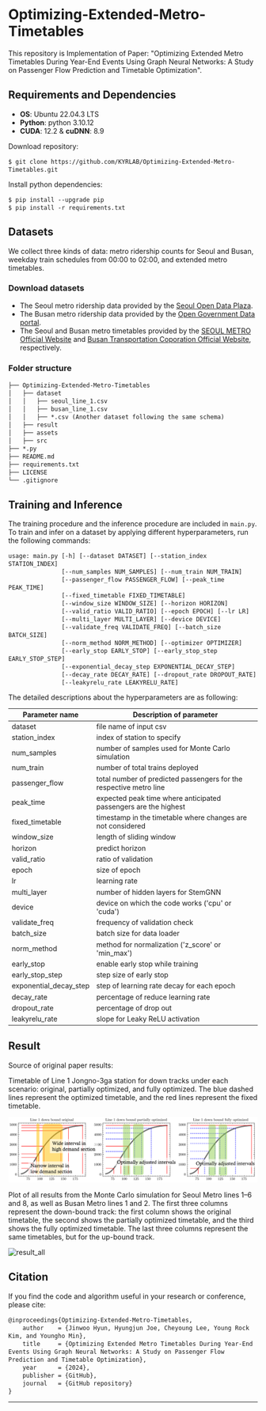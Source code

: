 # Optimizing-Extended-Metro-Timetables

This repository is Implementation of Paper: "Optimizing Extended Metro Timetables During Year-End Events Using Graph Neural Networks: A Study on Passenger Flow Prediction and Timetable Optimization".

## Requirements and Dependencies

* **OS**: Ubuntu 22.04.3 LTS
* **Python**: python 3.10.12
* **CUDA**: 12.2 & **cuDNN**: 8.9

Download repository:

```
$ git clone https://github.com/KYRLAB/Optimizing-Extended-Metro-Timetables.git
```

Install python dependencies:

```
$ pip install --upgrade pip
$ pip install -r requirements.txt
```

## Datasets

We collect three kinds of data: metro ridership counts for Seoul and Busan, weekday train schedules from 00:00 to 02:00, and extended metro timetables.

### Download datasets

- The Seoul metro ridership data provided by the [Seoul Open Data Plaza](https://data.seoul.go.kr/dataList/OA-12921/F/1/datasetView.do). 
- The Busan metro ridership data provided by the [Open Government Data portal](https://www.data.go.kr/data/3057229/fileData.do). 
- The Seoul and Busan metro timetables provided by the [SEOUL METRO Official Website](http://www.seoulmetro.co.kr/en) and [Busan Transportation Coporation Official Website](https://www.humetro.busan.kr), respectively.

### Folder structure

```
├── Optimizing-Extended-Metro-Timetables
│   ├── dataset
│   │   ├── seoul_line_1.csv
│   │   ├── busan_line_1.csv
│   │   ├── *.csv (Another dataset following the same schema)
│   ├── result
│   ├── assets
│   ├── src
├── *.py
├── README.md
├── requirements.txt
├── LICENSE
└── .gitignore
```

## Training and Inference

The training procedure and the inference procedure are included in `main.py`. To train and infer on a dataset by applying different hyperparameters, run the following commands:

```
usage: main.py [-h] [--dataset DATASET] [--station_index STATION_INDEX]
               [--num_samples NUM_SAMPLES] [--num_train NUM_TRAIN]
               [--passenger_flow PASSENGER_FLOW] [--peak_time PEAK_TIME]
               [--fixed_timetable FIXED_TIMETABLE]
               [--window_size WINDOW_SIZE] [--horizon HORIZON]
               [--valid_ratio VALID_RATIO] [--epoch EPOCH] [--lr LR]
               [--multi_layer MULTI_LAYER] [--device DEVICE]
               [--validate_freq VALIDATE_FREQ] [--batch_size BATCH_SIZE]
               [--norm_method NORM_METHOD] [--optimizer OPTIMIZER]
               [--early_stop EARLY_STOP] [--early_stop_step EARLY_STOP_STEP]
               [--exponential_decay_step EXPONENTIAL_DECAY_STEP]
               [--decay_rate DECAY_RATE] [--dropout_rate DROPOUT_RATE]
               [--leakyrelu_rate LEAKYRELU_RATE]
```

The detailed descriptions about the hyperparameters are as following:

| Parameter name         | Description of parameter                                     |
| ---------------------- | ------------------------------------------------------------ |
| dataset                | file name of input csv                                       |
| station_index          | index of station to specify                                  |
| num_samples            | number of samples used for Monte Carlo simulation            |
| num_train              | number of total trains deployed                              |
| passenger_flow         | total number of predicted passengers for the respective metro line |
| peak_time              | expected peak time where anticipated passengers are the highest |
| fixed_timetable        | timestamp in the timetable where changes are not considered  |
| window_size            | length of sliding window                                     |
| horizon                | predict horizon                                              |
| valid_ratio            | ratio of validation                                          |
| epoch                  | size of epoch                                                |
| lr                     | learning rate                                                |
| multi_layer            | number of hidden layers for StemGNN                          |
| device                 | device on which the code works ('cpu' or 'cuda')             |
| validate_freq          | frequency of validation check                                |
| batch_size             | batch size for data loader                                   |
| norm_method            | method for normalization ('z_score' or 'min_max')            |
| early_stop             | enable early stop while training                             |
| early_stop_step        | step size of early stop                                      |
| exponential_decay_step | step of learning rate decay for each epoch                   |
| decay_rate             | percentage of reduce learning rate                           |
| dropout_rate           | percentage of drop out                                       |
| leakyrelu_rate         | slope for Leaky ReLU activation                              |

## Result

Source of original paper results:

  Timetable of Line 1 Jongno-3ga station for down tracks under each scenario: original, partially optimized, and fully optimized. The blue dashed lines represent the optimized timetable, and the red lines represent the fixed timetable.

![result_sample](./assets/result_sample.png)

  Plot of all results from the Monte Carlo simulation for Seoul Metro lines 1–6 and 8, as well as Busan Metro lines 1 and 2. The first three columns represent the down-bound track: the first column shows the original timetable, the second shows the partially optimized timetable, and the third shows the fully optimized timetable. The last three columns represent the same timetables, but for the up-bound track.

![result_all](./assets/result_all.png)

## Citation

If you find the code and algorithm useful in your research or conference, please cite:

```
@inproceedings{Optimizing-Extended-Metro-Timetables,
    author    = {Jinwoo Hyun, Hyungjun Joe, Cheyoung Lee, Young Rock Kim, and Youngho Min}, 
    title     = {Optimizing Extended Metro Timetables During Year-End Events Using Graph Neural Networks: A Study on Passenger Flow Prediction and Timetable Optimization}, 
    year      = {2024},
    publisher = {GitHub},
    journal   = {GitHub repository}
}
```

---


